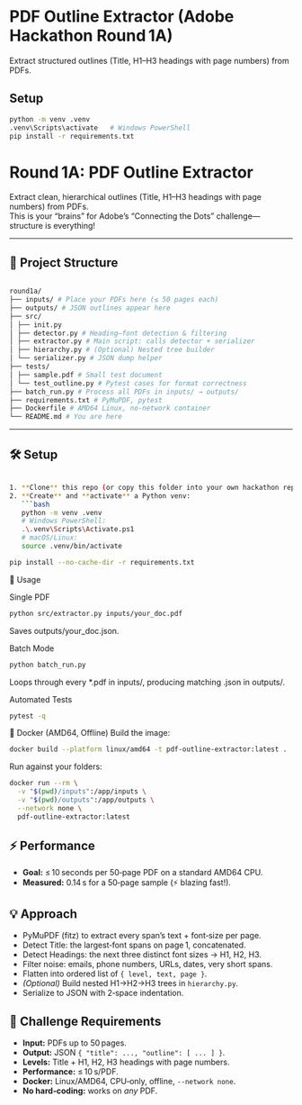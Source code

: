 # PDF Outline Extractor (Adobe Hackathon Round 1A)

Extract structured outlines (Title, H1–H3 headings with page numbers) from PDFs.

## Setup

```bash
python -m venv .venv
.venv\Scripts\activate   # Windows PowerShell
pip install -r requirements.txt
```

# Round 1A: PDF Outline Extractor

Extract clean, hierarchical outlines (Title, H1–H3 headings with page numbers) from PDFs.  
This is your “brains” for Adobe’s “Connecting the Dots” challenge—structure is everything!

---

## 📂 Project Structure

```bash

round1a/
├── inputs/ # Place your PDFs here (≤ 50 pages each)
├── outputs/ # JSON outlines appear here
├── src/
│ ├── init.py
│ ├── detector.py # Heading–font detection & filtering
│ ├── extractor.py # Main script: calls detector + serializer
│ ├── hierarchy.py # (Optional) Nested tree builder
│ └── serializer.py # JSON dump helper
├── tests/
│ ├── sample.pdf # Small test document
│ └── test_outline.py # Pytest cases for format correctness
├── batch_run.py # Process all PDFs in inputs/ → outputs/
├── requirements.txt # PyMuPDF, pytest
├── Dockerfile # AMD64 Linux, no‑network container
└── README.md # You are here

```
---

## 🛠️ Setup

```bash

1. **Clone** this repo (or copy this folder into your own hackathon repo).  
2. **Create** and **activate** a Python venv:
   ```bash
   python -m venv .venv
   # Windows PowerShell:
   .\.venv\Scripts\Activate.ps1
   # macOS/Linux:
   source .venv/bin/activate

pip install --no-cache-dir -r requirements.txt
```

🚀 Usage

Single PDF
```bash
python src/extractor.py inputs/your_doc.pdf
```
Saves outputs/your_doc.json.

Batch Mode
```bash
python batch_run.py
```
Loops through every *.pdf in inputs/, producing matching .json in outputs/.

Automated Tests
```bash
pytest -q
```

🐳 Docker (AMD64, Offline)
Build the image:
```bash
docker build --platform linux/amd64 -t pdf-outline-extractor:latest .
```

Run against your folders:
```bash
docker run --rm \
  -v "$(pwd)/inputs":/app/inputs \
  -v "$(pwd)/outputs":/app/outputs \
  --network none \
  pdf-outline-extractor:latest
```

## ⚡ Performance
- **Goal:** ≤ 10 seconds per 50‑page PDF on a standard AMD64 CPU.  
- **Measured:** 0.14 s for a 50‑page sample (⚡ blazing fast!).

## 💡 Approach
- PyMuPDF (fitz) to extract every span’s text + font‑size per page.  
- Detect Title: the largest‑font spans on page 1, concatenated.  
- Detect Headings: the next three distinct font sizes → H1, H2, H3.  
- Filter noise: emails, phone numbers, URLs, dates, very short spans.  
- Flatten into ordered list of `{ level, text, page }`.  
- *(Optional)* Build nested H1→H2→H3 trees in `hierarchy.py`.  
- Serialize to JSON with 2‑space indentation.

## 🏁 Challenge Requirements
- **Input:** PDFs up to 50 pages.  
- **Output:** JSON `{ "title": ..., "outline": [ ... ] }`.  
- **Levels:** Title + H1, H2, H3 headings with page numbers.  
- **Performance:** ≤ 10 s/PDF.  
- **Docker:** Linux/AMD64, CPU‑only, offline, `--network none`.  
- **No hard‑coding:** works on *any* PDF.


